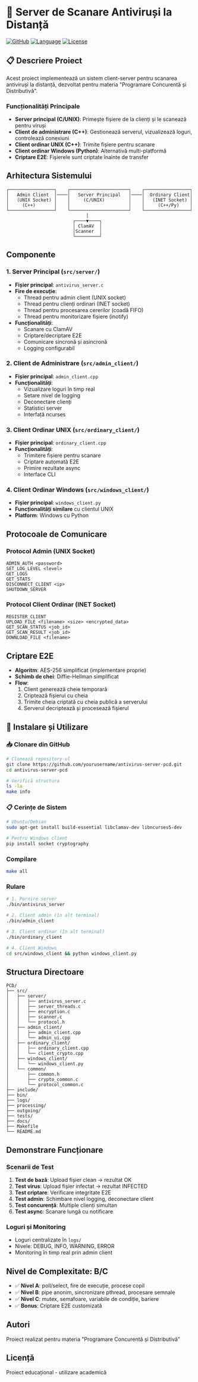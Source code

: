 # 🦠 Server de Scanare Antiviruși la Distanță

[![GitHub](https://img.shields.io/badge/GitHub-Repository-blue?logo=github)](https://github.com/yourusername/antivirus-server-pcd)
[![Language](https://img.shields.io/badge/Language-C%2FC%2B%2B%2FPython-green)](https://github.com/yourusername/antivirus-server-pcd)
[![License](https://img.shields.io/badge/License-Educational-yellow)](https://github.com/yourusername/antivirus-server-pcd)

## 📋 Descriere Proiect

Acest proiect implementează un sistem client-server pentru scanarea antiviruși la distanță, dezvoltat pentru materia "Programare Concurentă și Distributivă".

### Funcționalități Principale

- **Server principal (C/UNIX)**: Primește fișiere de la clienți și le scanează pentru viruși
- **Client de administrare (C++)**: Gestionează serverul, vizualizează loguri, controlează conexiuni
- **Client ordinar UNIX (C++)**: Trimite fișiere pentru scanare
- **Client ordinar Windows (Python)**: Alternativă multi-platformă
- **Criptare E2E**: Fișierele sunt criptate înainte de transfer

## Arhitectura Sistemului

```
┌─────────────────┐    ┌──────────────────────┐    ┌─────────────────┐
│   Admin Client  │────│   Server Principal   │────│  Ordinary Client│
│   (UNIX Socket) │    │     (C/UNIX)         │    │   (INET Socket) │
│     (C++)       │    │                      │    │     (C++/Py)    │
└─────────────────┘    └──────────────────────┘    └─────────────────┘
                              │
                         ┌────▼────┐
                         │ ClamAV  │
                         │Scanner  │
                         └─────────┘
```

## Componente

### 1. Server Principal (`src/server/`)
- **Fișier principal**: `antivirus_server.c`
- **Fire de execuție**:
  - Thread pentru admin client (UNIX socket)
  - Thread pentru clienți ordinari (INET socket)  
  - Thread pentru procesarea cererilor (coadă FIFO)
  - Thread pentru monitorizare fișiere (inotify)
- **Funcționalități**:
  - Scanare cu ClamAV
  - Criptare/decriptare E2E
  - Comunicare sincronă și asincronă
  - Logging configurabil

### 2. Client de Administrare (`src/admin_client/`)
- **Fișier principal**: `admin_client.cpp`
- **Funcționalități**:
  - Vizualizare loguri în timp real
  - Setare nivel de logging
  - Deconectare clienți
  - Statistici server
  - Interfață ncurses

### 3. Client Ordinar UNIX (`src/ordinary_client/`)
- **Fișier principal**: `ordinary_client.cpp`
- **Funcționalități**:
  - Trimitere fișiere pentru scanare
  - Criptare automată E2E
  - Primire rezultate async
  - Interface CLI

### 4. Client Ordinar Windows (`src/windows_client/`)
- **Fișier principal**: `windows_client.py`
- **Funcționalități similare** cu clientul UNIX
- **Platform**: Windows cu Python

## Protocoale de Comunicare

### Protocol Admin (UNIX Socket)
```
ADMIN_AUTH <password>
SET_LOG_LEVEL <level>
GET_LOGS
GET_STATS
DISCONNECT_CLIENT <ip>
SHUTDOWN_SERVER
```

### Protocol Client Ordinar (INET Socket)
```
REGISTER_CLIENT
UPLOAD_FILE <filename> <size> <encrypted_data>
GET_SCAN_STATUS <job_id>
GET_SCAN_RESULT <job_id>
DOWNLOAD_FILE <filename>
```

## Criptare E2E

- **Algoritm**: AES-256 simplificat (implementare proprie)
- **Schimb de chei**: Diffie-Hellman simplificat
- **Flow**:
  1. Client generează cheie temporară
  2. Criptează fișierul cu cheia
  3. Trimite cheia criptată cu cheia publică a serverului
  4. Serverul decriptează și procesează fișierul

## 🚀 Instalare și Utilizare

### 📥 Clonare din GitHub

```bash
# Clonează repository-ul
git clone https://github.com/yourusername/antivirus-server-pcd.git
cd antivirus-server-pcd

# Verifică structura
ls -la
make info
```

### 📋 Cerințe de Sistem
```bash
# Ubuntu/Debian
sudo apt-get install build-essential libclamav-dev libncurses5-dev

# Pentru Windows client
pip install socket cryptography
```

### Compilare
```bash
make all
```

### Rulare
```bash
# 1. Pornire server
./bin/antivirus_server

# 2. Client admin (în alt terminal)
./bin/admin_client

# 3. Client ordinar (în alt terminal)
./bin/ordinary_client

# 4. Client Windows
cd src/windows_client && python windows_client.py
```

## Structura Directoare

```
PCD/
├── src/
│   ├── server/
│   │   ├── antivirus_server.c
│   │   ├── server_threads.c
│   │   ├── encryption.c
│   │   ├── scanner.c
│   │   └── protocol.h
│   ├── admin_client/
│   │   ├── admin_client.cpp
│   │   └── admin_ui.cpp
│   ├── ordinary_client/
│   │   ├── ordinary_client.cpp
│   │   └── client_crypto.cpp
│   ├── windows_client/
│   │   └── windows_client.py
│   └── common/
│       ├── common.h
│       ├── crypto_common.c
│       └── protocol_common.c
├── include/
├── bin/
├── logs/
├── processing/
├── outgoing/
├── tests/
├── docs/
├── Makefile
└── README.md
```

## Demonstrare Funcționare

### Scenarii de Test
1. **Test de bază**: Upload fișier clean → rezultat OK
2. **Test virus**: Upload fișier infectat → rezultat INFECTED  
3. **Test criptare**: Verificare integritate E2E
4. **Test admin**: Schimbare nivel logging, deconectare client
5. **Test concurență**: Multiple clienți simultan
6. **Test async**: Scanare lungă cu notificare

### Loguri și Monitoring
- Loguri centralizate în `logs/`
- Nivele: DEBUG, INFO, WARNING, ERROR
- Monitoring în timp real prin admin client

## Nivel de Complexitate: B/C

- ✅ **Nivel A**: poll/select, fire de execuție, procese copil
- ✅ **Nivel B**: pipe anonim, sincronizare pthread, procesare semnale
- ✅ **Nivel C**: mutex, semafoare, variabile de condiție, bariere
- ✅ **Bonus**: Criptare E2E customizată

## Autori

Proiect realizat pentru materia "Programare Concurentă și Distributivă"

## Licență

Proiect educațional - utilizare academică 